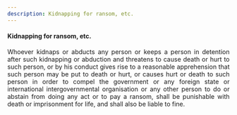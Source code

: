 ```yaml
---
description: Kidnapping for ransom, etc.
---
```


#### Kidnapping for ransom, etc.
<div style="text-align: justify">

Whoever kidnaps or abducts any person or keeps a person in detention after such kidnapping or abduction and threatens to cause death or hurt to such person, or by his conduct gives rise to a reasonable apprehension that such person may be put to death or hurt, or causes hurt or death to such person in order to compel the government or any foreign state or international intergovernmental organisation or any other person to do or abstain from doing any act or to pay a ransom, shall be punishable with death or imprisonment for life, and shall also be liable to fine.

</div>
